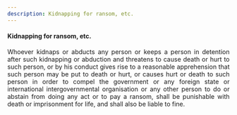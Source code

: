 ```yaml
---
description: Kidnapping for ransom, etc.
---
```


#### Kidnapping for ransom, etc.
<div style="text-align: justify">

Whoever kidnaps or abducts any person or keeps a person in detention after such kidnapping or abduction and threatens to cause death or hurt to such person, or by his conduct gives rise to a reasonable apprehension that such person may be put to death or hurt, or causes hurt or death to such person in order to compel the government or any foreign state or international intergovernmental organisation or any other person to do or abstain from doing any act or to pay a ransom, shall be punishable with death or imprisonment for life, and shall also be liable to fine.

</div>
